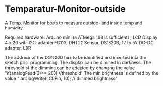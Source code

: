 # Temparatur-Monitor-outside
A Temp. Monitor for boats to measure outside- and inside temp and humidity

Required hardware: Arduino mini (a ATMega 168 is sufficient) , LCD Display 4 x 20 with I2C-adapter FC113, DHT22 Sensor, DS1820B, 12 to 5V DC-DC adapter, LDR

The address of the DS1820B has to be identified and inserted into the sketch prior programming.
The display can be dimmed in darkness.
The threshold of the dimming can be adapted by changing the value "if(analogRead(3)>= 200)	//threshold"
The min brightness is defined by the value "  analogWrite(LCDPin, 10);  // dimmed brightness"
